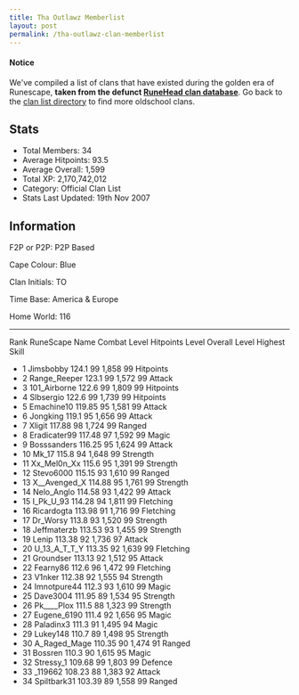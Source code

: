 ```yaml
---
title: Tha Outlawz Memberlist
layout: post
permalink: /tha-outlawz-clan-memberlist
---
```


#### Notice
We've compiled a list of clans that have existed during the golden era of Runescape, **taken from the defunct [RuneHead clan database](https://web.archive.org/web/20070108040636/http://runehead.com/)**. Go back to the [clan list directory](https://www.runescapehall.net/runescapeclans) to find more oldschool clans.

## Stats

- Total Members: 34
- Average Hitpoints: 93.5
- Average Overall: 1,599
- Total XP: 2,170,742,012
- Category: Official Clan List
- Stats Last Updated: 19th Nov 2007

	
## Information

F2P or P2P: P2P Based

Cape Colour: Blue

Clan Initials: TO

Time Base: America & Europe

Home World: 116

---

Rank 	RuneScape Name 	Combat Level 	Hitpoints Level 	Overall Level 	Highest Skill
- 1 	Jimsbobby 	124.1 	99 	1,858 	99 Hitpoints	
- 2 	Range_Reeper 	123.1 	99 	1,572 	99 Attack	
- 3 	101_Airborne 	122.6 	99 	1,809 	99 Hitpoints	
- 4 	Slbsergio 	122.6 	99 	1,739 	99 Hitpoints	
- 5 	Emachine10 	119.85 	95 	1,581 	99 Attack	
- 6 	Jongking 	119.1 	95 	1,656 	99 Attack	
- 7 	Xligit 	117.88 	98 	1,724 	99 Ranged	
- 8 	Eradicater99 	117.48 	97 	1,592 	99 Magic	
- 9 	Bosssanders 	116.25 	95 	1,624 	99 Attack	
- 10 	Mk_17 	115.8 	94 	1,648 	99 Strength	
- 11 	Xx_Mel0n_Xx 	115.6 	95 	1,391 	99 Strength	
- 12 	Stevo6000 	115.15 	93 	1,610 	99 Ranged	
- 13 	X__Avenged_X 	114.88 	95 	1,761 	99 Strength	
- 14 	Nelo_Anglo 	114.58 	93 	1,422 	99 Attack	
- 15 	I_Pk_U_93 	114.28 	94 	1,811 	99 Fletching	
- 16 	Ricardogta 	113.98 	91 	1,716 	99 Fletching	
- 17 	Dr_Worsy 	113.8 	93 	1,520 	99 Strength	
- 18 	Jeffmaterzb 	113.53 	93 	1,455 	99 Strength	
- 19 	Lenip 	113.38 	92 	1,736 	97 Attack	
- 20 	U_13_A_T_T_Y 	113.35 	92 	1,639 	99 Fletching	
- 21 	Groundser 	113.13 	92 	1,512 	95 Attack	
- 22 	Fearny86 	112.6 	96 	1,472 	99 Fletching	
- 23 	V1nker 	112.38 	92 	1,555 	94 Strength	
- 24 	Imnotpure44 	112.3 	93 	1,610 	99 Magic	
- 25 	Dave3004 	111.95 	89 	1,534 	95 Strength	
- 26 	Pk____Plox 	111.5 	88 	1,323 	99 Strength	
- 27 	Eugene_6190 	111.4 	92 	1,656 	95 Magic	
- 28 	Paladinx3 	111.3 	91 	1,495 	94 Magic	
- 29 	Lukey148 	110.7 	89 	1,498 	95 Strength	
- 30 	A_Raged_Mage 	110.35 	90 	1,474 	91 Ranged	
- 31 	Bossren 	110.3 	90 	1,615 	95 Magic	
- 32 	Stressy_1 	109.68 	99 	1,803 	99 Defence	
- 33 	_119662 	108.23 	88 	1,383 	92 Attack	
- 34 	Spiltbark31 	103.39 	89 	1,558 	99 Ranged
